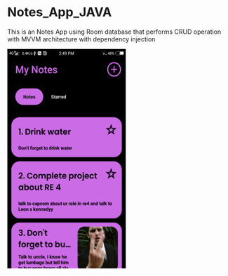 # Notes_App_JAVA

This is an Notes App using Room database that performs CRUD operation with MVVM architecture with dependency injection

<img src="https://github.com/shalenMathew/Notes_App_JAVA/blob/master/github%20pics/Screenshot_20230915_144937.png" alt="Splash_Screen" width="270" height="500">
